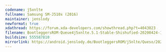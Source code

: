 ```yaml
---
codename: j5xnlte
fullname: Samsung SM-J510x (2016)
maintainer: jenslody
newformat: true
xdathread: https://forum.xda-developers.com/showthread.php?t=4043023
filename: BootleggersROM-Queue4j5xnlte.5.1-Stable-Shishufied-20200424-145600.zip
buildsize: 555587810
mirrorlink: https://android.jenslody.de/BootleggersROM/j5nlte/Queso/20200424-145600/
---
```


